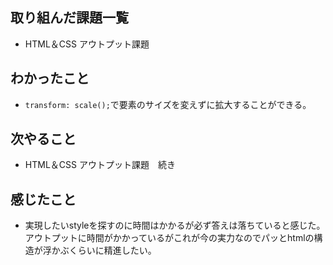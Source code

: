 ## 取り組んだ課題一覧 
- HTML＆CSS アウトプット課題
## わかったこと
- `transform: scale();`で要素のサイズを変えずに拡大することができる。
## 次やること  
- HTML＆CSS アウトプット課題　続き
## 感じたこと 
- 実現したいstyleを探すのに時間はかかるが必ず答えは落ちていると感じた。アウトプットに時間がかかっているがこれが今の実力なのでパッとhtmlの構造が浮かぶくらいに精進したい。